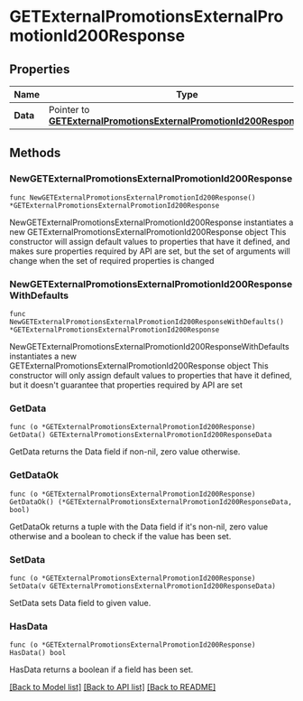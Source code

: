 # GETExternalPromotionsExternalPromotionId200Response

## Properties

Name | Type | Description | Notes
------------ | ------------- | ------------- | -------------
**Data** | Pointer to [**GETExternalPromotionsExternalPromotionId200ResponseData**](GETExternalPromotionsExternalPromotionId200ResponseData.md) |  | [optional] 

## Methods

### NewGETExternalPromotionsExternalPromotionId200Response

`func NewGETExternalPromotionsExternalPromotionId200Response() *GETExternalPromotionsExternalPromotionId200Response`

NewGETExternalPromotionsExternalPromotionId200Response instantiates a new GETExternalPromotionsExternalPromotionId200Response object
This constructor will assign default values to properties that have it defined,
and makes sure properties required by API are set, but the set of arguments
will change when the set of required properties is changed

### NewGETExternalPromotionsExternalPromotionId200ResponseWithDefaults

`func NewGETExternalPromotionsExternalPromotionId200ResponseWithDefaults() *GETExternalPromotionsExternalPromotionId200Response`

NewGETExternalPromotionsExternalPromotionId200ResponseWithDefaults instantiates a new GETExternalPromotionsExternalPromotionId200Response object
This constructor will only assign default values to properties that have it defined,
but it doesn't guarantee that properties required by API are set

### GetData

`func (o *GETExternalPromotionsExternalPromotionId200Response) GetData() GETExternalPromotionsExternalPromotionId200ResponseData`

GetData returns the Data field if non-nil, zero value otherwise.

### GetDataOk

`func (o *GETExternalPromotionsExternalPromotionId200Response) GetDataOk() (*GETExternalPromotionsExternalPromotionId200ResponseData, bool)`

GetDataOk returns a tuple with the Data field if it's non-nil, zero value otherwise
and a boolean to check if the value has been set.

### SetData

`func (o *GETExternalPromotionsExternalPromotionId200Response) SetData(v GETExternalPromotionsExternalPromotionId200ResponseData)`

SetData sets Data field to given value.

### HasData

`func (o *GETExternalPromotionsExternalPromotionId200Response) HasData() bool`

HasData returns a boolean if a field has been set.


[[Back to Model list]](../README.md#documentation-for-models) [[Back to API list]](../README.md#documentation-for-api-endpoints) [[Back to README]](../README.md)


